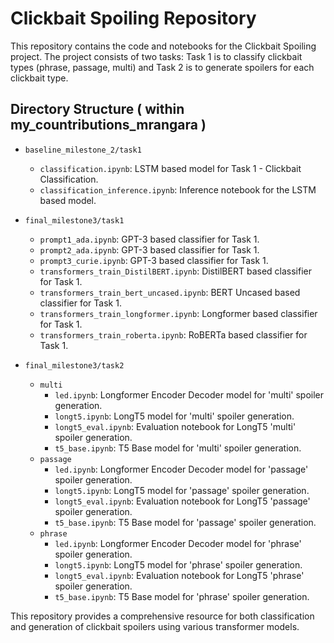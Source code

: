 # Clickbait Spoiling Repository

This repository contains the code and notebooks for the Clickbait Spoiling project. The project consists of two tasks: Task 1 is to classify clickbait types (phrase, passage, multi) and Task 2 is to generate spoilers for each clickbait type.

## Directory Structure ( within my_countributions_mrangara )

- `baseline_milestone_2/task1`
  - `classification.ipynb`: LSTM based model for Task 1 - Clickbait Classification.
  - `classification_inference.ipynb`: Inference notebook for the LSTM based model.

- `final_milestone3/task1`
  - `prompt1_ada.ipynb`: GPT-3 based classifier for Task 1.
  - `prompt2_ada.ipynb`: GPT-3 based classifier for Task 1.
  - `prompt3_curie.ipynb`: GPT-3 based classifier for Task 1.
  - `transformers_train_DistilBERT.ipynb`: DistilBERT based classifier for Task 1.
  - `transformers_train_bert_uncased.ipynb`: BERT Uncased based classifier for Task 1.
  - `transformers_train_longformer.ipynb`: Longformer based classifier for Task 1.
  - `transformers_train_roberta.ipynb`: RoBERTa based classifier for Task 1.

- `final_milestone3/task2`
  - `multi`
    - `led.ipynb`: Longformer Encoder Decoder model for 'multi' spoiler generation.
    - `longt5.ipynb`: LongT5 model for 'multi' spoiler generation.
    - `longt5_eval.ipynb`: Evaluation notebook for LongT5 'multi' spoiler generation.
    - `t5_base.ipynb`: T5 Base model for 'multi' spoiler generation.
  - `passage`
    - `led.ipynb`: Longformer Encoder Decoder model for 'passage' spoiler generation.
    - `longt5.ipynb`: LongT5 model for 'passage' spoiler generation.
    - `longt5_eval.ipynb`: Evaluation notebook for LongT5 'passage' spoiler generation.
    - `t5_base.ipynb`: T5 Base model for 'passage' spoiler generation.
  - `phrase`
    - `led.ipynb`: Longformer Encoder Decoder model for 'phrase' spoiler generation.
    - `longt5.ipynb`: LongT5 model for 'phrase' spoiler generation.
    - `longt5_eval.ipynb`: Evaluation notebook for LongT5 'phrase' spoiler generation.
    - `t5_base.ipynb`: T5 Base model for 'phrase' spoiler generation.

This repository provides a comprehensive resource for both classification and generation of clickbait spoilers using various transformer models.

